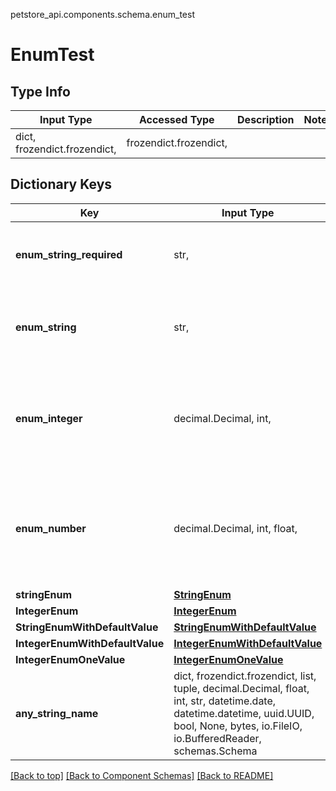 petstore_api.components.schema.enum_test
<a id="enum_test"></a>
# EnumTest

## Type Info
Input Type | Accessed Type | Description | Notes
------------ | ------------- | ------------- | -------------
dict, frozendict.frozendict,  | frozendict.frozendict,  |  |

## Dictionary Keys
Key | Input Type | Accessed Type | Description | Notes
------------ | ------------- | ------------- | ------------- | -------------
**enum_string_required** | str,  | str,  |  | must be one of ["UPPER", "lower", "", ]
**enum_string** | str,  | str,  |  | [optional] must be one of ["UPPER", "lower", "", ]
**enum_integer** | decimal.Decimal, int,  | decimal.Decimal,  |  | [optional] must be one of [1, -1, ] value must be a 32 bit integer
**enum_number** | decimal.Decimal, int, float,  | decimal.Decimal,  |  | [optional] must be one of [1.1, -1.2, ] value must be a 64 bit float
**stringEnum** | [**StringEnum**](string_enum.StringEnum.md) | [**StringEnum**](string_enum.StringEnum.md) |  | [optional]
**IntegerEnum** | [**IntegerEnum**](integer_enum.IntegerEnum.md) | [**IntegerEnum**](integer_enum.IntegerEnum.md) |  | [optional]
**StringEnumWithDefaultValue** | [**StringEnumWithDefaultValue**](string_enum_with_default_value.StringEnumWithDefaultValue.md) | [**StringEnumWithDefaultValue**](string_enum_with_default_value.StringEnumWithDefaultValue.md) |  | [optional]
**IntegerEnumWithDefaultValue** | [**IntegerEnumWithDefaultValue**](integer_enum_with_default_value.IntegerEnumWithDefaultValue.md) | [**IntegerEnumWithDefaultValue**](integer_enum_with_default_value.IntegerEnumWithDefaultValue.md) |  | [optional]
**IntegerEnumOneValue** | [**IntegerEnumOneValue**](integer_enum_one_value.IntegerEnumOneValue.md) | [**IntegerEnumOneValue**](integer_enum_one_value.IntegerEnumOneValue.md) |  | [optional]
**any_string_name** | dict, frozendict.frozendict, list, tuple, decimal.Decimal, float, int, str, datetime.date, datetime.datetime, uuid.UUID, bool, None, bytes, io.FileIO, io.BufferedReader, schemas.Schema | frozendict.frozendict, tuple, decimal.Decimal, str, bytes, BoolClass, NoneClass, FileIO | any string name can be used but the value must be the correct type | [optional]

[[Back to top]](#top) [[Back to Component Schemas]](../../../README.md#Component-Schemas) [[Back to README]](../../../README.md)
